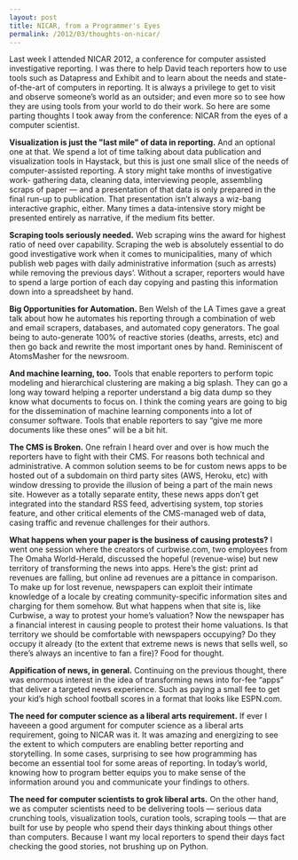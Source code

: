 ```yaml
---
layout: post
title: NICAR, from a Programmer's Eyes
permalink: /2012/03/thoughts-on-nicar/
---
```


Last week I attended NICAR 2012, a conference for computer assisted
investigative reporting. I was there to help David teach reporters how to use
tools such as Datapress and Exhibit and to learn about the needs and
state-of-the-art of computers in reporting. It is always a privilege to get to
visit and observe someone’s world as an outsider; and even more so to see how
they are using tools from your world to do their work. So here are some parting
thoughts I took away from the conference: NICAR from the eyes of a computer
scientist.

**Visualization is just the "last mile" of data in reporting.** And an optional one
at that. We spend a lot of time talking about data publication and
visualization tools in Haystack, but this is just one small slice of the needs
of computer-assisted reporting. A story might take months of investigative
work- gathering data, cleaning data, interviewing people, assembling scraps of
paper — and a presentation of that data is only prepared in the final run-up to
publication. That presentation isn’t always a wiz-bang interactive graphic,
either. Many times a data-intensive story might be presented entirely as
narrative, if the medium fits better.

**Scraping tools seriously needed.** Web scraping wins the award for highest ratio
of need over capability. Scraping the web is absolutely essential to do good
investigative work when it comes to municipalities, many of which publish web
pages with daily administrative information (such as arrests) while removing
the previous days’. Without a scraper, reporters would have to spend a large
portion of each day copying and pasting this information down into a
spreadsheet by hand.

**Big Opportunities for Automation.** Ben Welsh of the LA Times gave a great talk
about how he automates his reporting through  a combination of web and email
scrapers, databases, and automated copy generators. The goal being to
auto-generate 100% of reactive stories (deaths, arrests, etc) and then go back
and rewrite the most important ones by hand. Reminiscent of AtomsMasher for the
newsroom.

**And machine learning, too.** Tools that enable reporters to perform topic
modeling and hierarchical clustering are making a big splash. They can go a
long way toward helping a reporter understand a big data dump so they know what
documents to focus on. I think the coming years are going to big for the
dissemination of machine learning components into a lot of consumer software.
Tools that enable reporters to say “give me more documents like these ones”
will be a bit hit.

**The CMS is Broken.** One refrain I heard over and over is how much the reporters
have to fight with their CMS. For reasons both technical and administrative. A
common solution seems to be for custom news apps to be hosted out of a
subdomain on third party sites (AWS, Heroku, etc) with window dressing to
provide the illusion of being a part of the main news site. However as a
totally separate entity, these news apps don’t get integrated into the standard
RSS feed, advertising system, top stories feature, and other critical elements
of the CMS-managed web of data, casing traffic and revenue challenges for their
authors.

**What happens when your paper is the business of causing protests?** I went one
session where the creators of curbwise.com, two employees from The Omaha
World-Herald, discussed the hopeful (revenue-wise) but new territory of
transforming the news into apps. Here’s the gist: print ad revenues are
falling, but online ad revenues are a pittance in comparison. To make up for
lost revenue, newspapers can exploit their intimate knowledge of a locale by
creating community-specific information sites and charging for them somehow.
But what happens when that site is, like Curbwise, a way to protest your home’s
valuation? Now the newspaper has a financial interest in causing people to
protest their home valuations. Is that territory we should be comfortable with
newspapers occupying? Do they occupy it already (to the extent that extreme
news is news that sells well, so there’s always an incentive to fan a fire)?
Food for thought.

**Appification of news, in general.** Continuing on the previous thought, there was
enormous interest in the idea of transforming news into for-fee “apps” that
deliver a targeted news experience. Such as paying a small fee to get your
kid’s high school football scores in a format that looks like ESPN.com.

**The need for computer science as a liberal arts requirement.** If ever I haveeen
a good argument for computer science as a liberal arts requirement, going to
NICAR was it. It was amazing and energizing to see the extent to which
computers are enabling better reporting and storytelling. In some cases,
surprising to see how programming has become an essential tool for some areas
of reporting. In today’s world, knowing how to program better equips you to
make sense of the information around you and communicate your findings to
others.

**The need for computer scientists to grok liberal arts.** On the other hand,
we as computer scientists need to be delivering tools — serious data crunching
tools, visualization tools, curation tools, scraping tools — that are built for
use by people who spend their days thinking about things other than computers.
Because I want my local reporters to spend their days fact checking the good
stories, not brushing up on Python.
